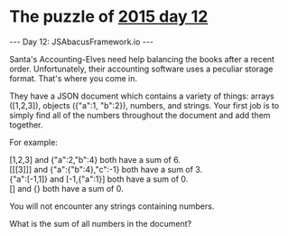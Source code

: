 # The puzzle of [2015 day 12](https://adventofcode.com/2015/day/12)

--- Day 12: JSAbacusFramework.io ---

Santa's Accounting-Elves need help balancing the books after a recent order.  Unfortunately, their accounting software uses a peculiar storage format.  That's where you come in.

They have a JSON document which contains a variety of things: arrays ([1,2,3]), objects ({"a":1, "b":2}), numbers, and strings.  Your first job is to simply find all of the numbers throughout the document and add them together.

For example:

[1,2,3] and {"a":2,"b":4} both have a sum of 6.\
[[[3]]] and {"a":{"b":4},"c":-1} both have a sum of 3.\
{"a":[-1,1]} and [-1,{"a":1}] both have a sum of 0.\
[] and {} both have a sum of 0.

You will not encounter any strings containing numbers.

What is the sum of all numbers in the document?